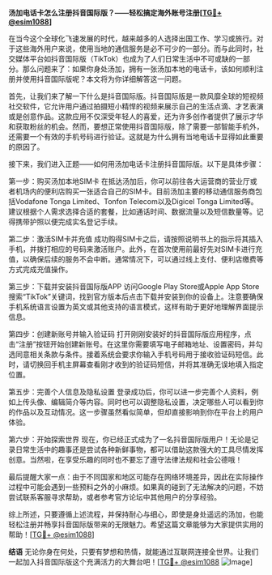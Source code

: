 **汤加电话卡怎么注册抖音国际版？——轻松搞定海外账号注册[[TG💪+ @esim1088](https://t.me/s/esim1088)]**

在当今这个全球化飞速发展的时代，越来越多的人选择出国工作、学习或旅行。对于这些海外用户来说，使用当地的通信服务是必不可少的一部分。而与此同时，社交媒体平台如抖音国际版（TikTok）也成为了人们日常生活中不可或缺的一部分。那么问题来了：如果你身处汤加，拥有一张汤加本地的电话卡，该如何顺利注册并使用抖音国际版呢？本文将为你详细解答这一问题。

首先，让我们来了解一下什么是抖音国际版。抖音国际版是一款风靡全球的短视频社交软件，它允许用户通过拍摄短小精悍的视频来展示自己的生活点滴、才艺表演或是创意作品。这款应用不仅深受年轻人的喜爱，还为许多创作者提供了展示才华和获取粉丝的机会。然而，要想正常使用抖音国际版，除了需要一部智能手机外，还需要一个有效的手机号码进行验证。这就是为什么拥有当地电话卡显得如此重要的原因了。

接下来，我们进入正题——如何用汤加电话卡注册抖音国际版。以下是具体步骤：

第一步：购买汤加本地SIM卡
在抵达汤加后，你可以前往各大运营商的营业厅或者机场内的便利店购买一张适合自己的SIM卡。目前汤加主要的移动通信服务商包括Vodafone Tonga Limited、Tonfon Telecom以及Digicel Tonga Limited等。建议根据个人需求选择合适的套餐，比如通话时间、数据流量以及短信数量等。记得携带护照以便完成实名登记手续。

第二步：激活SIM卡并充值
成功购得SIM卡之后，请按照说明书上的指示将其插入手机，并拨打相应的号码来激活账户。此外，在首次使用前最好先对SIM卡进行充值，以确保后续的服务不会中断。通常情况下，可以通过线上支付、便利店缴费等方式完成充值操作。

第三步：下载并安装抖音国际版APP
访问Google Play Store或Apple App Store搜索“TikTok”关键词，找到官方版本后点击下载并安装到你的设备上。注意要确保手机系统语言设置为英文或其他支持的语言模式，这样有助于更好地理解界面提示信息。

第四步：创建新账号并输入验证码
打开刚刚安装好的抖音国际版应用程序，点击“注册”按钮开始创建新账号。在这里你需要填写电子邮箱地址、设置密码，并勾选同意相关条款与条件。接着系统会要求你输入手机号码用于接收验证码短信。此时，请切换回手机主屏幕查看刚才收到的验证码短信，并将其准确无误地填入指定位置。

第五步：完善个人信息及隐私设置
登录成功后，你可以进一步完善个人资料，例如上传头像、编辑简介等内容。同时也可以调整隐私设置，决定哪些人可以看到你的作品以及互动情况。这一步骤虽然看似简单，但却直接影响到你在平台上的用户体验。

第六步：开始探索世界
现在，你已经正式成为了一名抖音国际版用户！无论是记录日常生活中的趣事还是尝试各种新鲜事物，都可以借助这款强大的工具尽情发挥创意。当然啦，在享受乐趣的同时也不要忘了遵守法律法规和社会公德哦！

最后提醒大家一点：由于不同国家和地区可能存在网络环境差异，因此在实际操作过程中可能会遇到一些预料之外的小麻烦。如果真的碰到了无法解决的问题，不妨尝试联系客服寻求帮助，或者参考官方论坛中其他用户的分享经验。

综上所述，只要遵循上述流程，并保持耐心与细心，即使是身处遥远的汤加，也能轻松注册并畅享抖音国际版带来的无限魅力。希望这篇文章能够为大家提供实用的帮助！[[TG💪+ @esim1088](https://t.me/s/esim1088)]

**结语**
无论你身在何处，只要有梦想和热情，就能通过互联网连接全世界。让我们一起加入抖音国际版这个充满活力的大舞台吧！[[TG💪+ @esim1088](https://t.me/s/esim1088) ![Image](https://i.postimg.cc/4NQfJmqS/Snipaste-2025-05-13-00-14-12.png)]